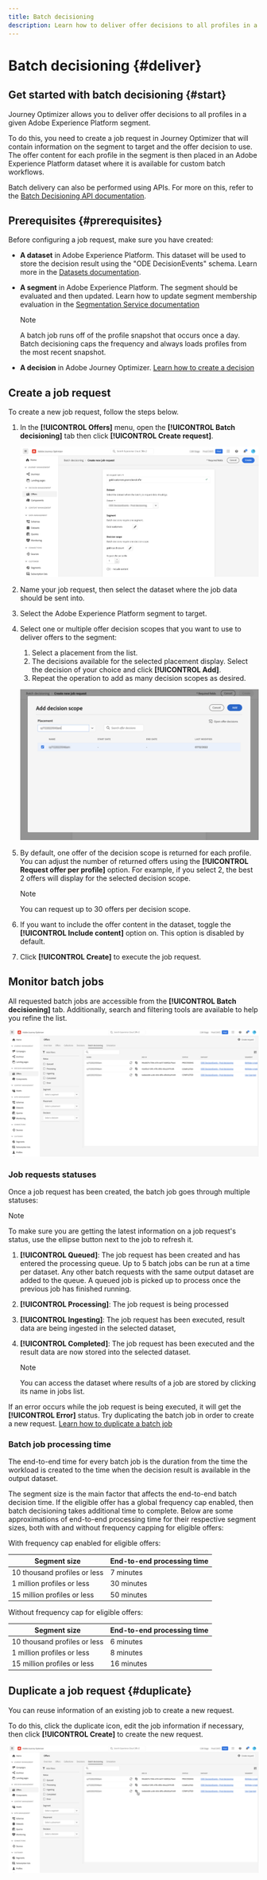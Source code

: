 ```yaml
---
title: Batch decisioning
description: Learn how to deliver offer decisions to all profiles in a given Adobe Experience Platform segment.
---
```


# Batch decisioning {#deliver}

## Get started with batch decisioning {#start}

Journey Optimizer allows you to deliver offer decisions to all profiles in a given Adobe Experience Platform segment.

To do this, you need to create a job request in Journey Optimizer that will contain information on the segment to target and the offer decision to use. The offer content for each profile in the segment is then placed in an Adobe Experience Platform dataset where it is available for custom batch workflows.

Batch delivery can also be performed using APIs. For more on this, refer to the [Batch Decisioning API documentation](api-reference/offer-delivery-api/batch-decisioning-api.md).

## Prerequisites {#prerequisites}

Before configuring a job request, make sure you have created:

* **A dataset** in Adobe Experience Platform. This dataset will be used to store the decision result using the "ODE DecisionEvents" schema. Learn more in the [Datasets documentation](https://experienceleague.adobe.com/docs/experience-platform/catalog/datasets/overview.html).

* **A segment** in Adobe Experience Platform. The segment should be evaluated and then updated. Learn how to update segment membership evaluation in the [Segmentation Service documentation](http://www.adobe.com/go/segmentation-overview-en)

    >[!NOTE]
    >
    >A batch job runs off of the profile snapshot that occurs once a day. Batch decisioning caps the frequency and always loads profiles from the most recent snapshot.

* **A decision** in Adobe Journey Optimizer. [Learn how to create a decision](offer-activities/create-offer-activities.md)

<!-- in API doc, remove these info and add ref here-->

## Create a job request

To create a new job request, follow the steps below. 

1. In the **[!UICONTROL Offers]** menu, open the **[!UICONTROL Batch decisioning]** tab then click **[!UICONTROL Create request]**.

    ![](assets/batch-create.png)

1. Name your job request, then select the dataset where the job data should be sent into.

1. Select the Adobe Experience Platform segment to target.

1. Select one or multiple offer decision scopes that you want to use to deliver offers to the segment:
    1. Select a placement from the list.
    1. The decisions available for the selected placement display. Select the decision of your choice and click **[!UICONTROL Add]**.
    1. Repeat the operation to add as many decision scopes as desired.

    ![](assets/batch-decision.png)

1. By default, one offer of the decision scope is returned for each profile. You can adjust the number of returned offers using the **[!UICONTROL Request offer per profile]** option. For example, if you select 2, the best 2 offers will display for the selected decision scope.

    >[!NOTE]
    >
    >You can request up to 30 offers per decision scope.

1. If you want to include the offer content in the dataset, toggle the **[!UICONTROL Include content]** option on. This option is disabled by default.

1. Click **[!UICONTROL Create]** to execute the job request.

## Monitor batch jobs

All requested batch jobs are accessible from the **[!UICONTROL Batch decisioning]** tab. Additionally, search and filtering tools are available to help you refine the list.

![](assets/batch-list.png)

### Job requests statuses

Once a job request has been created, the batch job goes through multiple statuses:

>[!NOTE]
>
>To make sure you are getting the latest information on a job request's status, use the ellipse button next to the job to refresh it.

1. **[!UICONTROL Queued]**: The job request has been created and has entered the processing queue. Up to 5 batch jobs can be run at a time per dataset. Any other batch requests with the same output dataset are added to the queue. A queued job is picked up to process once the previous job has finished running. 
1. **[!UICONTROL Processing]**: The job request is being processed
1. **[!UICONTROL Ingesting]**: The job request has been executed, result data are being ingested in the selected dataset,
1. **[!UICONTROL Completed]**: The job request has been executed and the result data are now stored into the selected dataset.

    >[!NOTE]
    >
    >You can access the dataset where results of a job are stored by clicking its name in jobs list.

If an error occurs while the job request is being executed, it will get the **[!UICONTROL Error]** status. Try duplicating the batch job in order to create a new request. [Learn how to duplicate a batch job](#duplicate)

### Batch job processing time

The end-to-end time for every batch job is the duration from the time the workload is created to the time when the decision result is available in the output dataset.

The segment size is the main factor that affects the end-to-end batch decision time. If the eligible offer has a global frequency cap enabled, then batch decisioning takes additional time to complete. Below are some approximations of end-to-end processing time for their respective segment sizes, both with and without frequency capping for eligible offers:

With frequency cap enabled for eligible offers:

| Segment size | End-to-end processing time |
|--------------|----------------------------|
| 10 thousand profiles or less| 7 minutes|
| 1 million profiles or less| 30 minutes|
| 15 million profiles or less| 50 minutes|

Without frequency cap for eligible offers:

| Segment size | End-to-end processing time |
|--------------|----------------------------|
| 10 thousand profiles or less| 6 minutes|
| 1 million profiles or less| 8 minutes|
| 15 million profiles or less| 16 minutes|

## Duplicate a job request {#duplicate}

You can reuse information of an existing job to create a new request.

To do this, click the duplicate icon, edit the job information if necessary, then click **[!UICONTROL Create]** to create the new request. 

![](assets/batch-duplicate.png)
